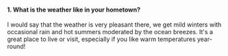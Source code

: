 #### 1. What is the weather like in your hometown?
I would say that the weather is very pleasant there, we get mild winters with occasional rain and hot summers moderated by the ocean breezes. It's a great place to live or visit, especially if you like warm temperatures year-round!